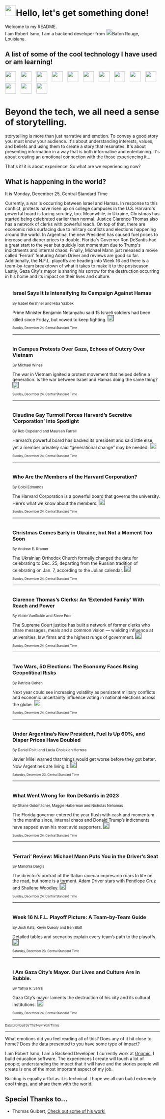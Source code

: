 <h1><img src="https://emojis.slackmojis.com/emojis/images/1643514375/3493/hot-coffee.gif?1643514375" width="35"/>Hello, let's get something done!</h1>

<p>Welcome to my README.<br/>
I am Robert Ismo, I am a backend developer from <img src="https://emojis.slackmojis.com/emojis/images/1638395689/50435/moulin_rouge.png?1638395689" width="20"/>Baton Rouge, Louisiana.</p>
<h2>A list of some of the cool technology I have used or am learning!</h2>
<p>
<img src="https://emojis.slackmojis.com/emojis/images/1643516091/21142/meow_bongotap.gif?1643516091" width="35" alt="">
<img src="https://img.shields.io/badge/Favorite%20Frontend%20Framework-SvelteKit-f83903" alt="">
<img src="https://img.shields.io/badge/Second%20Favorite-Vue-40b581" alt="">
<img src="https://img.shields.io/badge/Most%20Used%20Runtime-Nodejs-78b061" alt="">
<img src="https://emojis.slackmojis.com/emojis/images/1643517416/34482/fire.gif?1643517416" width="35" alt="">
<img src="https://img.shields.io/badge/Javascript%20But%20Better-Typescript-0078ca" alt="">
<img src="https://img.shields.io/badge/Favorite%20Language-Elixir-3e244d" alt="">
<img src="https://img.shields.io/badge/Containerize%20Everything-Docker-6ac9ef" alt="">
<img src="https://emojis.slackmojis.com/emojis/images/1643514596/5999/meow_party.gif?1643514596" width="35" alt="">
<img src="https://img.shields.io/badge/API%20Love%20Language-Graphql-de32a5" alt="">
<img src="https://img.shields.io/badge/Our%20Favorite%20Version%20Controller-Git-e94f33" alt="">
<img src="https://img.shields.io/badge/Favorite%20Database-Redis-d42d1d" alt="">
<img src="https://emojis.slackmojis.com/emojis/images/1643514559/5584/deployparrot.gif?1643514559" width="35" alt="">
<img src="https://img.shields.io/badge/Container%20Interstate-RabbitMQ-f66200" alt="">
<img src="https://img.shields.io/badge/Gotta%20Learn-Kubernetes-316adf" alt="">
<img src="https://img.shields.io/badge/Really%20Mature%20Now-WASM-654fef" alt="">
<img src="https://emojis.slackmojis.com/emojis/images/1666642497/61942/dance_vibe.gif?1666642497" width="35" alt="">
<img src="https://img.shields.io/badge/For%20My%20M1-ARM64-657d96" alt="">
<img src="https://img.shields.io/badge/Loving%20This%20So%20Much-TailwindCSS-17bcb5" alt="">
<img src="https://img.shields.io/badge/Cool%20Build%20Tool-Vite-f9cb24" alt="">
<img src="https://emojis.slackmojis.com/emojis/images/1669231376/62819/working-on-it.gif?1669231376" width="35" alt="">
<img src="https://img.shields.io/badge/Fun%20and%20Easy%20Database-MongoDB-5f8c49" alt="">
<img src="https://img.shields.io/badge/JS%20Life%20Support-NPM-c73737" alt="">
<img src="https://img.shields.io/badge/I%20Liked%20It-DynamoDB-0073b9" alt="">
<img src="https://emojis.slackmojis.com/emojis/images/1643514045/46/question.gif?1643514045" width="35" alt="">
<img src="https://img.shields.io/badge/cool-React-60d6f9" alt="">
<img src="https://img.shields.io/badge/Future%20Big%20Project-Lambda-f37e00" alt="">
<img src="https://img.shields.io/badge/NPM%20But%20Better-PNPM-f1aa07" alt="">
<img src="https://emojis.slackmojis.com/emojis/images/1643514943/9662/fbwow.gif?1643514943" width="35" alt="">
<img src="https://img.shields.io/badge/First%20Language-C-662079" alt="">
<img src="https://img.shields.io/badge/Where%20I%20Deploy%20Frontend-Vercel-000000" alt="">
<img src="https://img.shields.io/badge/Who%20Does%20not%20Want%20an%20App-Swift-f9492a" alt="">
<img src="https://emojis.slackmojis.com/emojis/images/1643514058/151/javascript.png?1643514058" width="35" alt="">
<img src="https://img.shields.io/badge/cool-Python-fbd542" alt="">
<img src="https://img.shields.io/badge/Favorite%20Something-Stripe-656cdc" alt="">
<img src="https://img.shields.io/badge/Of%20Course-HTML5-ed6327" alt="">
<img src="https://emojis.slackmojis.com/emojis/images/1660415405/60731/bomb.gif?1660415405" width="35" alt="">
<img src="https://img.shields.io/badge/hate-CSS-2964ec" alt="">
<img src="https://img.shields.io/badge/Learning-CircleCI-141215" alt="">
<img src="https://img.shields.io/badge/Learning-Rust-fbbb3b" alt="">
<img src="https://emojis.slackmojis.com/emojis/images/1660415397/60712/writing-hand.gif?1660415397" width="35" alt="">
<img src="https://img.shields.io/badge/Dev%20Browser%20of%20Choice-Firefox-cc4e26" alt="">
<img src="https://img.shields.io/badge/Recoverying%20From%20Windows-UNIX-1781e3" alt="">
<img src="https://img.shields.io/badge/LOVE-LogSeq-90c1c2" alt="">
<img src="https://emojis.slackmojis.com/emojis/images/1643514066/223/kirby.gif?1643514066" width="35" alt="">
<img src="https://img.shields.io/badge/Daily%20Driver-MacOS-e6e6e8" alt="">
<img src="https://img.shields.io/badge/Git%20Server-Github-000000" alt="">
<img src="https://img.shields.io/badge/enjoyable-EC2-f17428" alt="">
<img src="https://emojis.slackmojis.com/emojis/images/1643514239/2069/excited.gif?1643514239" width="35" alt="">
</p>
<h1>Beyond the tech, we all need a sense of storytelling.</h1>
<p>storytelling is more than just narrative and emotion. To convey a good story you must know your audience. It's about understanding interests, values, and beliefs and using them to create a story that resonates. It's about presenting information in a way that is both informative and entertaining. It's about creating an emotional connection with the those experiencing it...</p>
<p>That's it! it is about experience. So what are we experiencing now?</p>
<h2>What is happening in the world?</h2>
<p>It is Monday, December 25, Central Standard Time</p>
<p>
Currently, a war is occurring between Israel and Hamas. In response to this conflict, protests have risen up on college campuses in the U.S. Harvard&#39;s powerful board is facing scrutiny, too. Meanwhile, in Ukraine, Christmas has started being celebrated earlier than normal. Justice Clarence Thomas also has a network of clerks with powerful reach. On top of that, there are economic risks surfacing due to military conflicts and elections happening around the world. In Argentina, the new President has caused fuel prices to increase and diaper prices to double. Florida&#39;s Governor Ron DeSantis had a great start to the year but quickly lost momentum due to Trump&#39;s indictments and internal chaos. Finally, Michael Mann just released a movie called &#39;Ferrari&#39; featuring Adam Driver and reviews are good so far. Additionally, the N.F.L. playoffs are heading into Week 16 and there is a team-by-team breakdown of what it takes to make it to the postseason. Lastly, Gaza City&#39;s mayor is sharing his sorrow for the destruction occurring in his home and its impact on their lives and culture.</p>
<ol>
<img src="https://img.shields.io/badge/-world-blue" alt="">
<h3>Israel Says It Is Intensifying Its Campaign Against Hamas</h3>
<sub>By Isabel Kershner and Hiba Yazbek</sub>
<p>Prime Minister Benjamin Netanyahu said 15 Israeli soldiers had been killed since Friday, but vowed to keep fighting.  <a href=""><img src="https://developer.nytimes.com/files/poweredby_nytimes_30b.png?v=1583354208352" height="20"></a></p>
<sub><sub>Sunday, December 24, Central Standard Time</sub></sub>
<hr/>
<img src="https://img.shields.io/badge/-us-blue" alt="">
<h3>In Campus Protests Over Gaza, Echoes of Outcry Over Vietnam</h3>
<sub>By Michael Wines</sub>
<p>The war in Vietnam ignited a protest movement that helped define a generation. Is the war between Israel and Hamas doing the same thing?  <a href=""><img src="https://developer.nytimes.com/files/poweredby_nytimes_30b.png?v=1583354208352" height="20"></a></p>
<sub><sub>Sunday, December 24, Central Standard Time</sub></sub>
<hr/>
<img src="https://img.shields.io/badge/-us-blue" alt="">
<h3>Claudine Gay Turmoil Forces Harvard’s Secretive ‘Corporation’ Into Spotlight</h3>
<sub>By Rob Copeland and Maureen Farrell</sub>
<p>Harvard’s powerful board has backed its president and said little else, yet a member privately said “generational change” may be needed.  <a href=""><img src="https://developer.nytimes.com/files/poweredby_nytimes_30b.png?v=1583354208352" height="20"></a></p>
<sub><sub>Sunday, December 24, Central Standard Time</sub></sub>
<hr/>
<img src="https://img.shields.io/badge/-us-blue" alt="">
<h3>Who Are the Members of the Harvard Corporation?</h3>
<sub>By Colbi Edmonds</sub>
<p>The Harvard Corporation is a powerful board that governs the university. Here’s what we know about the members.  <a href=""><img src="https://developer.nytimes.com/files/poweredby_nytimes_30b.png?v=1583354208352" height="20"></a></p>
<sub><sub>Sunday, December 24, Central Standard Time</sub></sub>
<hr/>
<img src="https://img.shields.io/badge/-world-blue" alt="">
<h3>Christmas Comes Early in Ukraine, but Not a Moment Too Soon</h3>
<sub>By Andrew E. Kramer</sub>
<p>The Ukrainian Orthodox Church formally changed the date for celebrating to Dec. 25, departing from the Russian tradition of celebrating on Jan. 7, according to the Julian calendar.  <a href=""><img src="https://developer.nytimes.com/files/poweredby_nytimes_30b.png?v=1583354208352" height="20"></a></p>
<sub><sub>Sunday, December 24, Central Standard Time</sub></sub>
<hr/>
<img src="https://img.shields.io/badge/-us-blue" alt="">
<h3>Clarence Thomas’s Clerks: An ‘Extended Family’ With Reach and Power</h3>
<sub>By Abbie VanSickle and Steve Eder</sub>
<p>The Supreme Court justice has built a network of former clerks who share messages, meals and a common vision — wielding influence at universities, law firms and the highest rungs of government.  <a href=""><img src="https://developer.nytimes.com/files/poweredby_nytimes_30b.png?v=1583354208352" height="20"></a></p>
<sub><sub>Sunday, December 24, Central Standard Time</sub></sub>
<hr/>
<img src="https://img.shields.io/badge/-business-blue" alt="">
<h3>Two Wars, 50 Elections: The Economy Faces Rising Geopolitical Risks</h3>
<sub>By Patricia Cohen</sub>
<p>Next year could see increasing volatility as persistent military conflicts and economic uncertainty influence voting in national elections across the globe.  <a href=""><img src="https://developer.nytimes.com/files/poweredby_nytimes_30b.png?v=1583354208352" height="20"></a></p>
<sub><sub>Sunday, December 24, Central Standard Time</sub></sub>
<hr/>
<img src="https://img.shields.io/badge/-world-blue" alt="">
<h3>Under Argentina’s New President, Fuel Is Up 60%, and Diaper Prices Have Doubled</h3>
<sub>By Daniel Politi and Lucía Cholakian Herrera</sub>
<p>Javier Milei warned that things would get worse before they got better. Now Argentines are living it.  <a href=""><img src="https://developer.nytimes.com/files/poweredby_nytimes_30b.png?v=1583354208352" height="20"></a></p>
<sub><sub>Saturday, December 23, Central Standard Time</sub></sub>
<hr/>
<img src="https://img.shields.io/badge/-us-blue" alt="">
<h3>What Went Wrong for Ron DeSantis in 2023</h3>
<sub>By Shane Goldmacher, Maggie Haberman and Nicholas Nehamas</sub>
<p>The Florida governor entered the year flush with cash and momentum. In the months since, internal chaos and Donald Trump’s indictments have sapped even his most avid supporters.  <a href=""><img src="https://developer.nytimes.com/files/poweredby_nytimes_30b.png?v=1583354208352" height="20"></a></p>
<sub><sub>Sunday, December 24, Central Standard Time</sub></sub>
<hr/>
<img src="https://img.shields.io/badge/-movies-blue" alt="">
<h3>‘Ferrari’ Review: Michael Mann Puts You in the Driver’s Seat</h3>
<sub>By Manohla Dargis</sub>
<p>The director’s portrait of the Italian racecar impresario roars to life on the road, but home is a torment. Adam Driver stars with Penélope Cruz and Shailene Woodley.  <a href=""><img src="https://developer.nytimes.com/files/poweredby_nytimes_30b.png?v=1583354208352" height="20"></a></p>
<sub><sub>Sunday, December 24, Central Standard Time</sub></sub>
<hr/>
<img src="https://img.shields.io/badge/-upshot-blue" alt="">
<h3>Week 16 N.F.L. Playoff Picture: A Team-by-Team Guide</h3>
<sub>By Josh Katz, Kevin Quealy and Ben Blatt</sub>
<p>Detailed tables and scenarios explain every team’s path to the playoffs.  <a href=""><img src="https://developer.nytimes.com/files/poweredby_nytimes_30b.png?v=1583354208352" height="20"></a></p>
<sub><sub>Saturday, December 23, Central Standard Time</sub></sub>
<hr/>
<img src="https://img.shields.io/badge/-opinion-blue" alt="">
<h3>I Am Gaza City’s Mayor. Our Lives and Culture Are in Rubble.</h3>
<sub>By Yahya R. Sarraj</sub>
<p>Gaza City’s mayor laments the destruction of his city and its cultural institutions.  <a href=""><img src="https://developer.nytimes.com/files/poweredby_nytimes_30b.png?v=1583354208352" height="20"></a></p>
<sub><sub>Sunday, December 24, Central Standard Time</sub></sub>
<hr/>
</ol>
<a href="https://developer.nytimes.com"><sub><sub>Data provided by The New York Times</sub></sub></a>
<hr/>
<p>What emotions did you feel reading all of this? Does any of it hit close to home? Does the data presented to you have some type of impact?</p>
<p>I am Robert Ismo, I am a Backend Developer, I currently work at <a href="https://gnomic.education/">Gnomic</a>, I build education software. The experiences I create will touch a lot of people; understanding the impact that it will have and the stories people will create is one of the most important aspect of my job.</p>
<p>Building is equally artful as it is technical. I hope we all can build extremely cool things, and share them with the world.</p>
<h2>Special Thanks to...</h2>
<ul>
<li>Thomas Guibert, <a href="https://github.com/thmsgbrt/thmsgbrt">Check out some of his work!</a></li>
</ul>